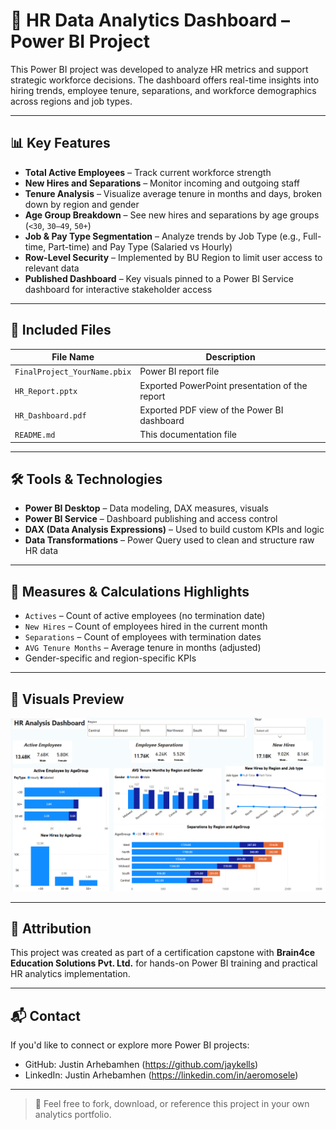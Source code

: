 # 🧠 HR Data Analytics Dashboard – Power BI Project

This Power BI project was developed to analyze HR metrics and support strategic workforce decisions. The dashboard offers real-time insights into hiring trends, employee tenure, separations, and workforce demographics across regions and job types.

---

## 📊 Key Features

- **Total Active Employees** – Track current workforce strength
- **New Hires and Separations** – Monitor incoming and outgoing staff
- **Tenure Analysis** – Visualize average tenure in months and days, broken down by region and gender
- **Age Group Breakdown** – See new hires and separations by age groups (`<30`, `30–49`, `50+`)
- **Job & Pay Type Segmentation** – Analyze trends by Job Type (e.g., Full-time, Part-time) and Pay Type (Salaried vs Hourly)
- **Row-Level Security** – Implemented by BU Region to limit user access to relevant data
- **Published Dashboard** – Key visuals pinned to a Power BI Service dashboard for interactive stakeholder access

---

## 📁 Included Files

| File Name                     | Description                                      |
|------------------------------|--------------------------------------------------|
| `FinalProject_YourName.pbix` | Power BI report file                             |
| `HR_Report.pptx`             | Exported PowerPoint presentation of the report   |
| `HR_Dashboard.pdf`           | Exported PDF view of the Power BI dashboard      |
| `README.md`                  | This documentation file                          |

---

## 🛠 Tools & Technologies

- **Power BI Desktop** – Data modeling, DAX measures, visuals
- **Power BI Service** – Dashboard publishing and access control
- **DAX (Data Analysis Expressions)** – Used to build custom KPIs and logic
- **Data Transformations** – Power Query used to clean and structure raw HR data

---

## 🏁 Measures & Calculations Highlights

- `Actives` – Count of active employees (no termination date)
- `New Hires` – Count of employees hired in the current month
- `Separations` – Count of employees with termination dates
- `AVG Tenure Months` – Average tenure in months (adjusted)
- Gender-specific and region-specific KPIs

---

## 📸 Visuals Preview

![Dashboard Preview](Screenshot.png)

---

## 📢 Attribution

This project was created as part of a certification capstone with **Brain4ce Education Solutions Pvt. Ltd.** for hands-on Power BI training and practical HR analytics implementation.

---

## 📬 Contact

If you'd like to connect or explore more Power BI projects:

- GitHub: Justin Arhebamhen (https://github.com/jaykells)
- LinkedIn: Justin Arhebamhen (https://linkedin.com/in/aeromosele)

---

> 🚀 Feel free to fork, download, or reference this project in your own analytics portfolio.

